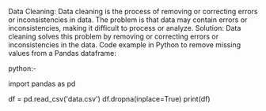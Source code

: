 Data Cleaning: Data cleaning is the process of removing or correcting errors or inconsistencies in data. The problem is that data may contain errors or inconsistencies, making it difficult to process or analyze.
Solution: Data cleaning solves this problem by removing or correcting errors or inconsistencies in the data. Code example in Python to remove missing values from a Pandas dataframe:

python:-

import pandas as pd

df = pd.read_csv('data.csv')
df.dropna(inplace=True)
print(df)

